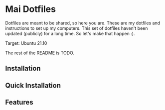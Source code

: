 # Mai Dotfiles #

Dotfiles are meant to be shared, so here you are. These are my dotfiles and
instructions to set up my computers. This set of dotfiles haven't been updated
(publicly) for a long time. So let's make that happen :).

Target: Ubuntu 21.10

The rest of the README is TODO.

## Installation

## Quick Installation

## Features ##
